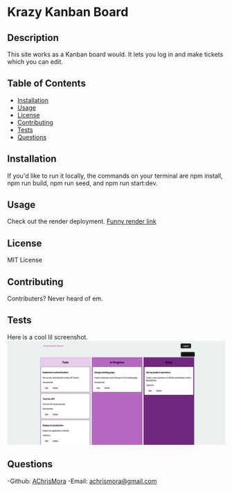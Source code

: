 # Krazy Kanban Board

## Description

This site works as a Kanban board would. It lets you log in and make tickets which you can edit.

## Table of Contents

- [Installation](#installation)
- [Usage](#usage)
- [License](#license)
- [Contributing](#contributing)
- [Tests](#tests)
- [Questions](#questions)

## Installation

If you'd like to run it locally, the commands on your terminal are npm install, npm run build, npm run seed, and npm run start:dev.

## Usage
    
Check out the render deployment.
[Funny render link](https://krazy-kanban-board-qtyw.onrender.com)

## License

MIT License
    
## Contributing
    
Contributers? Never heard of em.
    
## Tests
    
Here is a cool lil screenshot.
![Screenshot of app.](/Assets/Screenshot.png)
    
## Questions
    
-Github: [AChrisMora](https://github.com/AChrisMora)
-Email: achrismora@gmail.com
